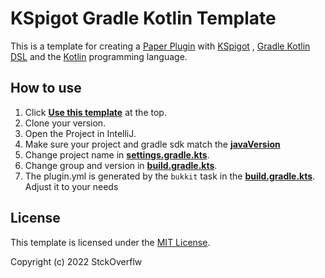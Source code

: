 # KSpigot Gradle Kotlin Template

This is a template for creating a [Paper Plugin](https://papermc.io)
with [KSpigot](https://github.com/jakobkmar/kspigot)
, [Gradle Kotlin DSL](https://docs.gradle.org/current/userguide/kotlin_dsl.html) and
the [Kotlin](https://kotlinlang.org) programming language.

## How to use

1. Click [**Use this template**](../../generate) at the top.
2. Clone your version.
3. Open the Project in IntelliJ.
4. Make sure your project and gradle sdk match the [**javaVersion**](/build.gradle.kts#L1)
5. Change project name in [**settings.gradle.kts**](/settings.gradle.kts#L1).
6. Change group and version in [**build.gradle.kts**](/build.gradle.kts#L10-L11).
7. The plugin.yml is generated by the `bukkit` task in the [**build.gradle.kts**](/build.gradle.kts#L43-L54). Adjust it
   to your needs

## License

This template is licensed under the [MIT License](https://choosealicense.com/licenses/mit/).

Copyright (c) 2022 StckOverflw
